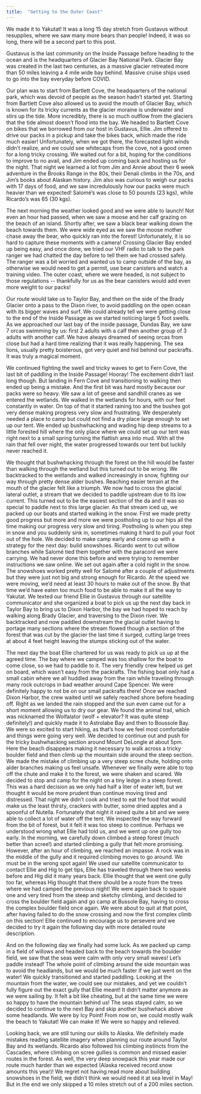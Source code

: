 ```yaml
---
title:  "Getting to the Outer Coast"
---
```


We made it to Yakutat! It was a long 15 day stretch from Gustavus without resupplies, where we saw many more bears than people! Indeed, it was so long, there will be a second part to this post.

Gustavus is the last community on the Inside Passage before heading to the ocean and is the headquarters of Glacier Bay National Park. Glacier Bay was created in the last two centuries, as a massive glacier retreated more than 50 miles leaving a 4 mile wide bay behind. Massive cruise ships used to go into the bay everyday before COVID. 

Our plan was to start from Bartlett Cove, the headquarters of the national park, which was devoid of people as the season hadn’t started yet. Starting from Bartlett Cove also allowed us to avoid the mouth of Glacier Bay, which is known for its tricky currents as the glacier moraine is underwater and stirs up the tide. More incredibly, there is so much outflow from the glaciers that the tide almost doesn’t flood into the bay. We headed to Bartlett Cove on bikes that we borrowed from our host in Gustavus, Ellie. Jim offered to drive our packs in a pickup and take the bikes back, which made the ride much easier! Unfortunately, when we got there, the forecasted light winds didn’t realize, and we could see whitecaps from the cove, not a good omen for a long tricky crossing. We waited out for a bit, hoping for the conditions to improve to no avail, and Jim ended up coming back and hosting us for the night. That night we learned a lot from Jim and Annie about their 6 week adventure in the Brooks Range in the 80s, their Denali climbs in the 70s, and Jim’s books about Alaskan history. Jim also was curious to weigh our packs with 17 days of food, and we saw incredulously how our packs were much heavier than we expected! Salomé’s was close to 50 pounds (23 kgs), while Ricardo’s was 65 (30 kgs).

The next morning the weather looked good and we were able to launch! Not even an hour had passed, when we saw a moose and her calf grazing on the beach of an island. Shortly after, we saw a black bear walking down the beach towards them. We were wide eyed as we saw the moose mother chase away the bear, who quickly ran into the forest! Unfortunately, it is so hard to capture these moments with a camera! Crossing Glacier Bay ended up being easy, and once done, we tried our VHF radio to talk to the park ranger we had chatted the day before to tell them we had crossed safely. The ranger was a bit worried and wanted us to camp outside of the bay, as otherwise we would need to get a permit, use bear canisters and watch a training video. The outer coast, where we were headed, is not subject to those regulations -- thankfully for us as the bear canisters would add even more weight to our packs!

Our route would take us to Taylor Bay, and then on the side of the Brady Glacier onto a pass to the Dixon river, to avoid paddling on the open ocean with its bigger waves and surf. We could already tell we were getting close to the end of the Inside Passage as we started noticing large 5 foot swells. As we approached our last bay of the inside passage, Dundas Bay, we saw 7 orcas swimming by us: first 2 adults with a calf then another group of 3 adults with another calf. We have always dreamed of seeing orcas from close but had a hard time realizing that it was really happening. The sea lions, usually pretty boisterous, got very quiet and hid behind our packrafts. It was truly a magical moment. 

We continued fighting the swell and tricky waves to get to Fern Cove, the last bit of paddling in the Inside Passage! Hooray! The excitement didn’t last long though. But landing in Fern Cove and transitioning to walking then ended up being a mistake. And the first bit was hard mostly because our packs were so heavy. We saw a lot of geese and sandhill cranes as we entered the wetlands. We walked in the wetlands for hours, with our feet constantly in water. On top of that it started raining too and the bushes got very dense making progress very slow and frustrating. We desperately needed a place to camp but could not find a dry place large enough to set up our tent. We ended up bushwhacking and wading hip deep streams to a little forested hill where the only place where we could set up our tent was right next to a small spring turning the flattish area into mud. With all the rain that fell over night, the water progressed towards our tent but luckily never reached it. 

We thought that bushwhacking through the forest on the hill would be faster than walking through the wetland but this turned out to be wrong. We backtracked to the wetlands and walked increasingly in snow, fighting our way through pretty dense alder bushes. Reaching easier terrain at the mouth of the glacier felt like a triumph. We now had to cross the glacial lateral outlet, a stream that we decided to paddle upstream due to its low current. This turned out to be the easiest section of the da and it was so special to paddle next to this large glacier. As that stream iced up, we packed up our boats and started walking in the snow. First we made pretty good progress but more and more we were postholing up to our hips all the time making our progress very slow and tiring. Postholing is when you step in snow and you suddenly sink in, sometimes making it hard to pull your foot out of the hole. We decided to make camp early and come up with a strategy for the next day: build snowshoes. Ricardo went to cut willow branches while Salomé tied them together with the paracord we were carrying. We had never done this before and were trying to remember instructions we saw online. We set out again after a cold night in the snow. The snowshoes worked pretty well for Salomé after a couple of adjustments but they were just not big and strong enough for Ricardo. At the speed we were moving, we’d need at least 30 hours to make out of the snow. By that time we’d have eaten too much food to be able to make it all the way to Yakutat. We texted our friend Ellie in Gustavus through our satellite communicator and she organized a boat to pick us up the next day back in Taylor Bay to bring us to Dixon Harbor, the bay we had hoped to reach by walking along Brady Glacier, and traversing to the Dixon river. We backtracked and now paddled downstream the glacial outlet having to portage many sections where the stream flowed though a section of the forest that was cut by the glacier the last time it surged, cutting large trees at about 4 feet height leaving the stumps sticking out of the water. 

The next day the boat Ellie chartered for us was ready to pick us up at the agreed time. The bay where we camped was too shallow for the boat to come close, so we had to paddle to it. The very friendly crew helped us get on board, which wasn’t easy from the packrafts. The fishing boat only had a small cabin where we all huddled away from the rain while traveling through many rock outcrops in bad weather around Cape Spencer. We were definitely happy to not be on our small packrafts there! Once we reached Dixon Harbor, the crew waited until we safely reached shore before heading off. Right as we landed the rain stopped and the sun even came out for a short moment allowing us to dry our gear. We found the animal trail, which was nicknamed the Wolfalator (wolf + elevator? It was quite steep definitely!) and quickly made it to Astrolabe Bay and then to Boussole Bay. We were so excited to start hiking, as that’s how we feel most comfortable and things were going very well. We decided to continue out and push for the tricky bushwhacking section around Mount DeLongle at about 5pm. Here the beach disappears making it necessary to walk across a tricky boulder field and then climb up the mountain side around the steep section. We made the mistake of climbing up a very steep scree chute, holding onto alder branches making us feel unsafe. Whenever we finally were able to top off the chute and make it to the forest, we were shaken and scared. We decided to stop and camp for the night on a tiny ledge in a steep forest. This was a hard decision as we only had half a liter of water left, but we thought it would be more prudent than continue moving tired and distressed. That night we didn’t cook and tried to eat the food that would make us the least thirsty, crackers with butter, some dried apples and a spoonful of Nutella. Fortunately that night it rained quite a bit and we were able to collect a lot of water off the tent. We inspected the way forward from the bit of forest, but it felt it was too steep to continue. Perhaps we understood wrong what Ellie had told us, and we went up one gully too early. In the morning, we carefully down climbed a steep forest (much better than scree!) and started climbing a gully that felt more promising. However, after an hour of climbing, we reached an impasse. A rock was in the middle of the gully and it required climbing moves to go around. We must be in the wrong spot again! We used our satellite communicator to contact Ellie and Hig to get tips, Ellie has traveled through there two weeks before and Hig did it many years back. Ellie thought that we went one gully too far, whereas Hig thought that there should be a route from the trees where we had camped the previous night! We were again back to square one and very tired from the steep and sketchy climbing, and decided to cross the boulder field again and go camp at Bussole Bay, having to cross the complex boulder field once again. We were about to quit at that point, after having failed to do the snow crossing and now the first complex climb on this section! Ellie continued to encourage us to persevere and we decided to try it again the following day with more detailed route description.

And on the following day we finally had some luck. As we packed up camp in a field of willows and headed back to the beach towards the boulder field, we saw that the seas were calm with only very small waves! Let’s paddle instead! The whole point of climbing around the side mountain was to avoid the headlands, but we would be much faster if we just went on the water! We quickly transitioned and started paddling. Looking at the mountain from the water, we could see our mistakes, and yet we couldn’t fully figure out the exact gully that Ellie meant! It didn’t matter anymore as we were sailing by. It felt a bit like cheating, but at the same time we were so happy to have the mountain behind us! The seas stayed calm, so we decided to continue to the next Bay and skip another bushwhack above some headlands. We were by Icy Point! From now on, we could mostly walk the beach to Yakutat! We can make it! We were so happy and relieved.

Looking back, we are still tuning our skills to Alaska. We definitely made mistakes reading satellite imagery when planning our route around Taylor Bay and its wetlands. Ricardo also followed his climbing instincts from the Cascades, where climbing on scree gullies is common and missed easier routes in the forest. As well, the very deep snowpack this year made our route much harder than we expected (Alaska received record snow amounts this year)! We regret not having read more about building snowshoes in the field, we didn’t think we would need it at sea level in May! But in the end we only skipped a 10 miles stretch out of a 200 miles section.

<!--
<figure>
    <img src="/assets/images/05-10/bay.jpeg">
    <figcaption>
Crossing Glacier Bay we could see its glaciers in the background and a few humpbacks.
    </figcaption>
</figure>

<figure>
    <img src="/assets/images/05-10/horizon.jpeg">
    <figcaption>
We realized we we're getting close to the open ocean once we started setting the horizon. Unfortunately, we also started feeling the 5 foot swell that rocked us up and down.
    </figcaption>
</figure>

<figure>
    <img src="/assets/images/05-10/wetlands.jpeg">
    <figcaption>
A flat partially forested area in the map ended up being a huge marsh, where it was very tricky to camp! We would have been better if we had continued paddling.
    </figcaption>
</figure>

<figure>
    <img src="/assets/images/05-10/paddle.jpeg">
    <figcaption>
When we reached the Brady Glacier, its lateral moraine had formed a lake in which we could paddle upstream. Unfortunately the lake was still mostly frozen and wet had to transition to walking shortly after.
    </figcaption>
</figure>

<figure>
    <img src="/assets/images/05-10/camp.jpeg">
    <figcaption>
Walking on snow was very style and we needed you come up with a plan. We stopped early and tried to build snowshoes. We also tried to dry the sleeping when sun came out for a few minutes.
    </figcaption>
</figure>

<figure>
    <img src="/assets/images/05-10/snowshoes2.jpeg">
    <figcaption>
Our willow-made snowshoes worked out well for Salomé, but Ricardo's were too small and he continued to posthole. We has already decided to turn around, but Salomé continued using hers until they fully broke down.
    </figcaption>
</figure>

<figure>
    <img src="/assets/images/05-10/moose.jpeg">
    <figcaption>
We floated down the glacier outlet to the ocean, though we had to portage the boats multiple times due to wood in the stream. The trees were cut by the glacier years ago and just recently resurfaced and stick out of the water several feet. We also saw some moose :)
    </figcaption>
</figure>

<figure>
    <img src="/assets/images/05-10/boat.jpeg">
    <figcaption>
The boat that brought us over to Dixon Harbor. The crew was  intrigued by our packrafts and went fishing after they dropped us off.
    </figcaption>
</figure>

<figure>
    <img src="/assets/images/05-10/trail.jpeg">
    <figcaption>
Not the first ones stepping on this land -- bear trails make for a weird gait.
    </figcaption>
</figure>

<figure>
    <img src="/assets/images/05-10/boulders.jpeg">
    <figcaption>
We had to cross huge talus fields -- not particularly fun.
    </figcaption>
</figure>

<figure>
    <img src="/assets/images/05-10/cliff.jpeg">
    <figcaption>
We went to this gully, which was super tricky to top out, and we had to downclimb the next mining. In the far one can se the Boussole Arch.
    </figcaption>
</figure>

<figure>
    <img src="/assets/images/05-10/mountain.jpeg">
    <figcaption>
 We spent a day and a half trying to get past these cliffs which we ended up paddling past on the third day when the seas were calm.
    </figcaption>
</figure>

-->
